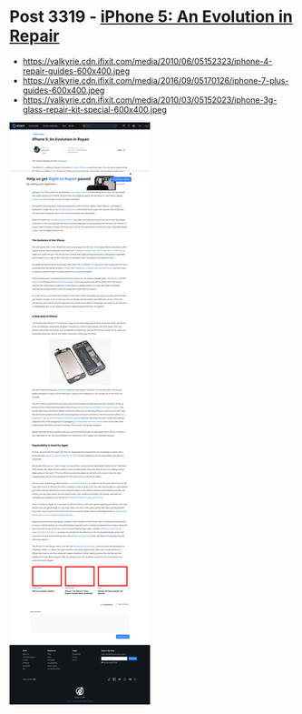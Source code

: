 # Post 3319 - [iPhone 5: An Evolution in Repair](https://www.ifixit.com/News/3319/iphone-5-an-evolution-in-repair)

- https://valkyrie.cdn.ifixit.com/media/2010/06/05152323/iphone-4-repair-guides-600x400.jpeg
- https://valkyrie.cdn.ifixit.com/media/2016/09/05170126/iphone-7-plus-guides-600x400.jpeg
- https://valkyrie.cdn.ifixit.com/media/2010/03/05152023/iphone-3g-glass-repair-kit-special-600x400.jpeg

![screencap](screenshots/1982bcc8-e699-4e10-82ae-32678fb7069d.png)
